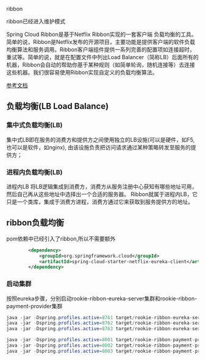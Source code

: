 ribbon

ribbon已经进入维护模式

Spring Cloud Ribbon是基于Netflix Ribbon实现的一套客户端    负载均衡的工具。 简单的说，Ribbon是Netflix发布的开源项目，主要功能是提供客户端的软件负载均衡算法和服务调用。Ribbon客户端组件提供一系列完善的配置项如连接超时，重试等。简单的说，就是在配置文件中列出Load Balancer（简称LB）后面所有的机器，Ribbon会自动的帮助你基于某种规则（如简单轮询，随机连接等）去连接这些机器。我们很容易使用Ribbon实现自定义的负载均衡算法。   

[参考文档](https://github.com/Netflix/ribbon/wiki)

## 负载均衡(LB Load Balance)

### 集中式负载均衡(LB)

集中式LB即在服务的消费方和提供方之间使用独立的LB设施(可以是硬件，如F5, 也可以是软件，如nginx), 由该设施负责把访问请求通过某种策略转发至服务的提供方；

### 进程内负载均衡(LB)

 进程内LB 将LB逻辑集成到消费方，消费方从服务注册中心获知有哪些地址可用，然后自己再从这些地址中选择出一个合适的服务器。 Ribbon就属于进程内LB，它只是一个类库，集成于消费方进程，消费方通过它来获取到服务提供方的地址。  

## ribbon负载均衡

pom依赖中已经引入了ribbon,所以不需要额外

```xml
        <dependency>
            <groupId>org.springframework.cloud</groupId>
            <artifactId>spring-cloud-starter-netflix-eureka-client</artifactId>
        </dependency>
```

### 启动集群

按照eureka步骤，分别启动rookie-ribbon-eureka-server集群和rookie-ribbon-payment-provider集群

```java
java -jar -Dspring.profiles.active=8761 target/rookie-ribbon-eureka-server-1.0.0.jar
java -jar -Dspring.profiles.active=8762 target/rookie-ribbon-eureka-server-1.0.0.jar
java -jar -Dspring.profiles.active=8763 target/rookie-ribbon-eureka-server-1.0.0.jar
```

```java
java -jar -Dspring.profiles.active=8001 target/rookie-ribbon-payment-provider-1.0.0.jar
java -jar -Dspring.profiles.active=8002 target/rookie-ribbon-payment-provider-1.0.0.jar
java -jar -Dspring.profiles.active=8003 target/rookie-ribbon-payment-provider-1.0.0.jar
```

